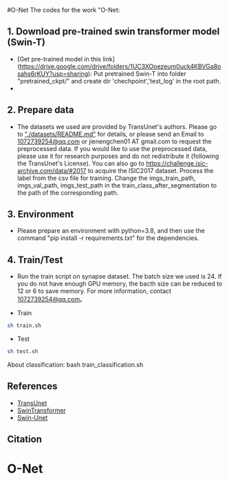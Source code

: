 #O-Net
The codes for the work "O-Net: 

## 1. Download pre-trained swin transformer model (Swin-T)
* [Get pre-trained model in this link] (https://drive.google.com/drive/folders/1UC3XOoezeum0uck4KBVGa8osahs6rKUY?usp=sharing): Put pretrained Swin-T into folder "pretrained_ckpt/" and create dir 'chechpoint','test_log' in the root path.
* 

## 2. Prepare data

- The datasets we used are provided by TransUnet's authors. Please go to ["./datasets/README.md"](datasets/README.md) for details, or please send an Email to 1072739254@qq.com or jienengchen01 AT gmail.com to request the preprocessed data. If you would like to use the preprocessed data, please use it for research purposes and do not redistribute it (following the TransUnet's License).
You can also go to https://challenge.isic-archive.com/data/#2017 to acquire the ISIC2017 dataset. Process the label from the csv file for training. Change the imgs_train_path, imgs_val_path, imgs_test_path in the train_class_after_segmentation to the path of the corresponding path.

## 3. Environment

- Please prepare an environment with python=3.8, and then use the command "pip install -r requirements.txt" for the dependencies.

## 4. Train/Test

- Run the train script on synapse dataset. The batch size we used is 24. If you do not have enough GPU memory, the bacth size can be reduced to 12 or 6 to save memory. For more information, contact 1072739254@qq.com。

- Train

```bash
sh train.sh 
```
- Test 

```bash
sh test.sh 
```

About classification:
bash train_classification.sh


## References
* [TransUnet](https://github.com/Beckschen/TransUNet)
* [SwinTransformer](https://github.com/microsoft/Swin-Transformer)
* [Swin-Unet](https://github.com/HuCaoFighting/Swin-Unet.)
## Citation


# O-Net

